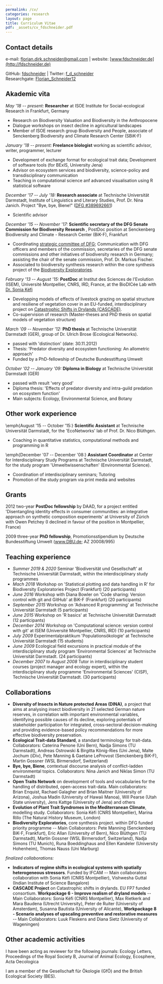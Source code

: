 ```yaml
---
permalink: /cv/
categories: research
layout: page
title: Curriculum Vitae
pdf: _assets/cv_fdschneider.pdf
---
```



## Contact details

e-mail: florian.dirk.schneider@gmail.com | website: [www.fdschneider.de](http://fdschneider.de)

GitHub: [fdschneider](https://www.github.com/fdschneider/) |
Twitter: [f_d_schneider](https://www.twitter.com/f_d_schneider/)   
Researchgate: [Florian_Schneider12](https://www.researchgate.net/profile/Florian_Schneider12)


## Akademic vita

*May '18 -- present:* **Researcher** at ISOE Institute for Social-ecological Research in Frankfurt, Germany

- Research on Biodiversity Valuation and Biodiversity in the Anthropocene
- Dialogue workshops on insect decline in agricultural landscapes
- Member of ISOE research group Biodiversity and People, associate of Senckenberg Biodiversity and Climate Research Center (SBiK-F)

*January '18 -- present:*  **Freelance biologist** working as scientific advisor, writer, programmer, lecturer


- Development of exchange format for ecological trait data; Development of software tools (for BExIS,  University Jena)
- Advisor on ecosystem services and biodiversity, science-policy and transdisciplinary communication
- Teaching in computational science anf advanced visualisation using R statistical software

*December '17 -- July '18:* **Research associate** at Technische Universität Darmstadt, Institute of Linguistics and Literary Studies, Prof. Dr. Nina Janich. Project "Bye, bye, Biene!" ([DFG #389692661](http://gepris.dfg.de/gepris/projekt/389692661))


- Scientific advisor

*December '15 -- November '17:* **Scientific secretary of the DFG Senate Commission for Biodiversity Research** , PostDoc position at Senckenberg Biodiversity and Climate - Research Center (BiK-F), Frankfurt

- Coordinating [strategic committee of DFG](http://www.dfg.de/en/dfg_profile/statutory_bodies/senate/expired_senate_commisions/index.html#anker58265526); Communication with DFG officers and members of the commission, secretaries of the DFG senate commissions and other initiatives of biodiversity research in Germany; assisting the chair of the senate commission, Prof. Dr. Markus Fischer.
- Associated to biodiversity synthesis research within the core synthesis project of the [Biodiversity Exploratories](http://www.biodiversity-exploratories.de/).


*February '13 -- August '15:*   **PostDoc** at Institut des Sciences de l'Evolution (ISEM), Université Montpellier, CNRS, IRD, France, at the BioDICée Lab with [Dr. Sonia Kéfi](http://sonia.kefi.fr/)

- Developping models of effects of livestock grazing on spatial structure and resiliene of vegetation cover in an EU-funded, interdisciplinary project on [Catastrophic Shifts in Drylands (CASCADE)](http://cascade-project.eu/).
- Co-supervision of research (Master-theses and PhD thesis on spatial models of vegetation structure)  


*March '09 -- November '12:*  **PhD thesis** at Technische Universität Darmstadt (GER), group of Dr. Ulrich Brose (Ecological Networks).

- passed with 'distinction' (date: 30.11.2012)
- Thesis: 'Predator diversity and ecosystem functioning: An allometric approach'
- Funded by a PhD-fellowship of Deutsche Bundesstiftung Umwelt

*October '02 -- January '09:*   **Diploma in Biology** at Technische Universität Darmstadt (GER)  

- passed with result 'very good'
- Diploma thesis: 'Effects of predator diversity and intra-guild predation  on ecosystem function'
- Main  subjects: Ecology, Environmental Science, and Botany  



## Other work experience  

\emph{August '15 -- October '15:}   **Scientific Assistant** at Technische Universität Darmstadt, for the 'EcoNetworks' lab of Prof. Dr. Nico Blüthgen.  

- Coaching in quantitative statistics, computational methods and programming in R

\emph{December '07 -- December '08:}    **Assistant Coordinator** at Center for Interdisciplinary Study Programs at Technische Universität Darmstadt, for the study program 'Umweltwissenschaften' (Environmental Science).  

- Coordination of interdisciplinary seminars; Tutoring
- Promotion of the study program via print media and websites


## Grants

2012  two-year **PostDoc fellowship** by DAAD, for a project entitled 'Disentangling identity effects in consumer communities: an integrative approach on synthetic composition experiments' at University of Zürich with Owen Petchey (I declined in favour of the position in Montpellier, France)

2009  three-year **PhD fellowship**, Promotionsstipendium by Deutsche Bundesstiftung Umwelt  (www.DBU.de; AZ 20008/995)


## Teaching experience

- *Summer 2019 & 2020*  Seminar 'Biodiversität und Gesellschaft' at Technische Universität Darmstadt, within the interdisciplinary study programmes  
- *Mach 2018*  Workshop on 'Statistical plotting and data handling in R' for Biodiversity Exploratories Project (Frankfurt) (20 participants)
- *June 2016* Workshop with Diana Bowler on 'Code sharing: Version control with git and GitHub' at BiK-F (Frankfurt) (20 participants)
- *September 2015* Workshop on 'Advanced R programming' at Technische Universität Darmstadt (5 participants)
- *June 2015*  Workshop on 'R basics' at Technische Universität Darmstadt (12 participants)
- *December 2014*  Workshop on 'Computational science: version control with git' at ISEM (Université Montpellier, CNRS, IRD) (10 participants)
- *July 2009* Experimentalpraktikum 'Populationsökologie' at  Technische Universität Darmstadt (15 students)
- *June 2009* Ecological field excursions in practical module of the interdisciplinary study program 'Environmental Sciences' at Technische Universität Darmstadt. (24 participants)
- *December 2007 to August 2008* Tutor in interdisciplinary student courses (project manager and ecology expert), within the interdisciplinary study programme 'Environmental Sciences' (CISP), Technische Universität Darmstadt. (30 participants)

## Collaborations

- **Diversity of Insects in Nature protected Areas (DINA)**, a project that aims at analysing insect biodiversity in 21 selected German nature reserves, in correlation with important environmental variables, identifying possible causes of its decline, exploring potentials of stakeholder participation for integrated, cross-sectoral decision-making and providing evidence-based policy recommendations for more effective biodiversity preservation.
- **Ecological Trait-data Standard**, a standard terminology for trait-data. Collaborators: Caterina Penone (Uni Bern), Nadja Simons (TU Darmstadt), Andreas Ostrowski & Birgitta König-Ries (Uni Jena), Malte Jochum (iDiv), Pete Manning & Gaetane LeProvost (Senckenberg BiK-F), Martin Gossner (WSL Birmersdorf, Switzerland)
- **Bye, bye, Biene**, contextual discourse analysis of conflict-ladden environmental topics. Collaborators: Nina Janich and Niklas Simon (TU Darmstadt)
- **Open Traits Network** on development of tools and vocabularies for the handling of distributed, open-access trait-data. Main collaborators: Brian Enquist, Rachael Galagher and Brian Maitner (University of Arizona), Joshua Madin (University of Hawaii Manoa), Will Pearse (Utah State university), Jens Kattge (University of Jena) and others
- **Evolution of Plant Trait Syndromes in the Mediterranean Climate**, modelling study. Collaborators: Sonia Kéfi (CNRS Montpellier), Marina Rillo (The Natural History Museum, London)
- **Biodiversity Exploratories**, core synthesis project.  within DFG funded priority programme -- Main Collaborators: Pete Manning (Senckenberg BiK-F, Frankfurt), Eric Allan (University of Bern), Nico Blüthgen  (TU Darmstadt), Martin Gossner (WSL Birmersdorf, Switzerland), Nadja Simons (TU Munich), Runa Boeddinghaus and Ellen Kandeler (University Hohenheim), Thomas Nauss (Uni Marburg)
<!---
- Informal collaboration on **epistemology of biodiversity research**   
at Biodicée lab at Institut des Sciences d'Evolution Montpellier (ISEM) -- Collaborators: Sonia Kéfi, Vasilis Dakos, Vincent Devictor (CNRS Montpellier)
Informal collaboration on **prediction of interaction strength from body-size** with iDiv  --  Collaborators: Ulrich Brose, Björn Rall and Alison Feldmann-Iles (iDiv)
-->

*finalized collaborations:*

- **Indicators of regime shifts in ecological systems with spatially heterogeneous stressors**. Funded by IFCAM -- Main collaborators collaboration with Sonia Kéfi (CNRS Montpellier),  Vishwesha Guttal (Indian Institute of Science Bangalore)
- **CASCADE Project** on Catastrophic shifts in drylands. EU FP7 funded consortium.  **Workpackage 6 - Improve realism of dryland models** --  Main Collaborators: Sonia Kéfi (CNRS Montpellier), Max Rietkerk and Mara Baudena (Utrecht University), Peter de Ruiter (University of Amsterdam), Susanna Bautista (University of Alicante),  **Workpackage 8 - Scenario analyses of upscaling preventive and restorative measures** --  Main Collaborators: Luuk Fleskens and Diana Sietz (University of Wageningen)


## Other academic activities

I have been acting as reviewer for the following journals: Ecology Letters, Proceedings of the Royal Society B, Journal of Animal Ecology, Ecosphere, Acta Oecologica

I am a member of the Gesellschaft für Ökologie (GfÖ) and the British Ecological Society (BES).

